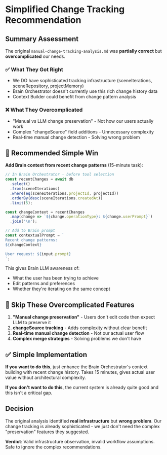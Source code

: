 # Simplified Change Tracking Recommendation

## Summary Assessment

The original `manual-change-tracking-analysis.md` was **partially correct** but **overcomplicated** our needs.

### ✅ What They Got Right
- We DO have sophisticated tracking infrastructure (sceneIterations, sceneRepository, projectMemory)
- Brain Orchestrator doesn't currently use this rich change history data
- Context Builder could benefit from change pattern analysis

### ❌ What They Overcomplicated  
- "Manual vs LLM change preservation" - Not how our users actually work
- Complex "changeSource" field additions - Unnecessary complexity
- Real-time manual change detection - Solving wrong problem

## 🎯 Recommended Simple Win

**Add Brain context from recent change patterns** (15-minute task):

```typescript
// In Brain Orchestrator - before tool selection
const recentChanges = await db
  .select()
  .from(sceneIterations)
  .where(eq(sceneIterations.projectId, projectId))
  .orderBy(desc(sceneIterations.createdAt))
  .limit(5);

const changeContext = recentChanges
  .map(change => `${change.operationType}: ${change.userPrompt}`)
  .join('\n');

// Add to Brain prompt
const contextualPrompt = `
Recent change patterns:
${changeContext}

User request: ${input.prompt}
`;
```

This gives Brain LLM awareness of:
- What the user has been trying to achieve
- Edit patterns and preferences  
- Whether they're iterating on the same concept

## 🚫 Skip These Overcomplicated Features

1. **"Manual change preservation"** - Users don't edit code then expect LLM to preserve it
2. **changeSource tracking** - Adds complexity without clear benefit
3. **Real-time manual change detection** - Not our actual user flow
4. **Complex merge strategies** - Solving problems we don't have

## ✅ Simple Implementation

**If you want to do this**, just enhance the Brain Orchestrator's context building with recent change history. Takes 15 minutes, gives actual user value without architectural complexity.

**If you don't want to do this**, the current system is already quite good and this isn't a critical gap.

## Decision

The original analysis identified **real infrastructure** but **wrong problem**. Our change tracking is already sophisticated - we just don't need the complex "preservation" features they suggested.

**Verdict**: Valid infrastructure observation, invalid workflow assumptions. Safe to ignore the complex recommendations. 
